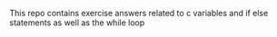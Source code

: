This repo contains exercise answers related to c variables and if else statements as well as the while loop
